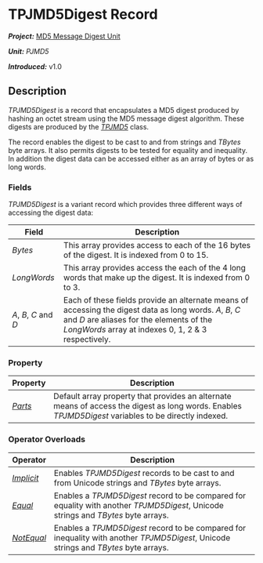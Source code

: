 # TPJMD5Digest Record

***Project:*** [MD5 Message Digest Unit](../API.md)

***Unit:*** _PJMD5_

***Introduced:*** v1.0

## Description

_TPJMD5Digest_ is a record that encapsulates a MD5 digest produced by hashing an octet stream using the MD5 message digest algorithm. These digests are produced by the [_TPJMD5_](./TPJMD5.md) class.

The record enables the digest to be cast to and from strings and _TBytes_ byte arrays. It also permits digests to be tested for equality and inequality. In addition the digest data can be accessed either as an array of bytes or as long words.

### Fields

_TPJMD5Digest_ is a variant record which provides three different ways of accessing the digest data:

| Field | Description |
|-------|-------------|
| _Bytes_ | This array provides access to each of the 16 bytes of the digest. It is indexed from 0 to 15. |
| _LongWords_ | This array provides access the each of the 4 long words that make up the digest. It is indexed from 0 to 3. |
| _A_, _B_, _C_ and _D_ | Each of these fields provide an alternate means of accessing the digest data as long words. _A_, _B_, _C_ and _D_ are aliases for the elements of the _LongWords_ array at indexes 0, 1, 2 & 3 respectively. |

### Property

| Property | Description |
|----------|-------------|
| [_Parts_](./TPJMD5Digest-Parts.md) | Default array property that provides an alternate means of access the digest as long words. Enables _TPJMD5Digest_ variables to be directly indexed. |

### Operator Overloads

| Operator | Description |
|----------|-------------|
| [_Implicit_](./TPJMD5Digest-Implicit.md) | Enables _TPJMD5Digest_ records to be cast to and from Unicode strings and _TBytes_ byte arrays. |
| [_Equal_](./TPJMD5Digest-Equal.md) | Enables a _TPJMD5Digest_ record to be compared for equality with another _TPJMD5Digest_, Unicode strings and _TBytes_ byte arrays. |
| [_NotEqual_](./TPJMD5Digest-NotEqual.md) | Enables a _TPJMD5Digest_ record to be compared for inequality with another _TPJMD5Digest_, Unicode strings and _TBytes_ byte arrays. |
